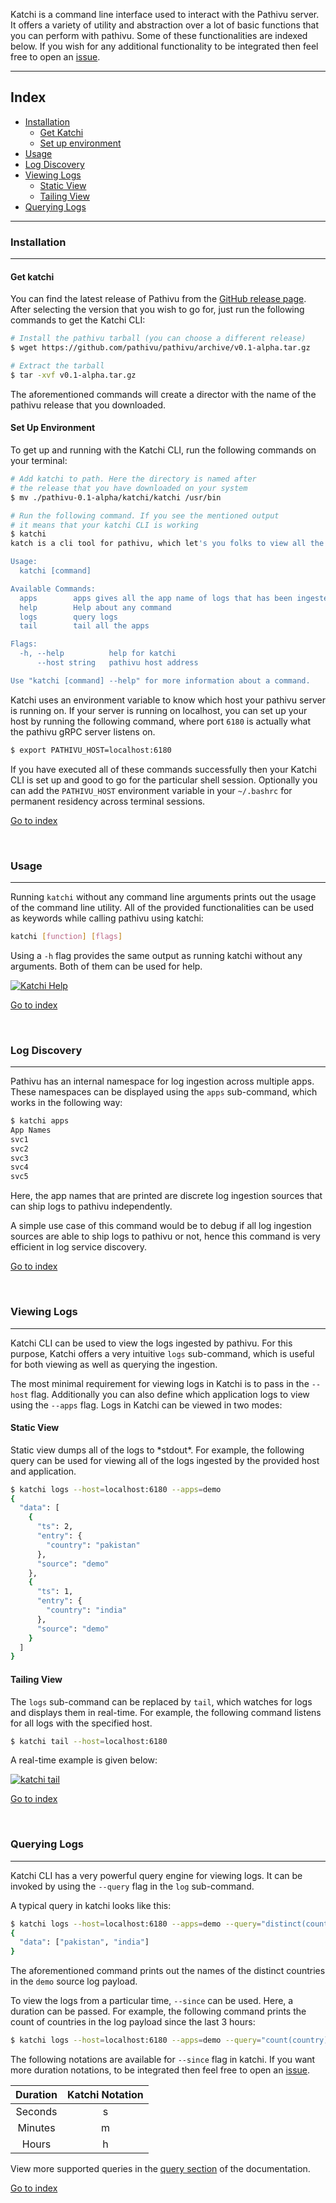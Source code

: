 Katchi is a command line interface used to interact with the Pathivu server. It offers a variety of utility and abstraction over a lot of basic functions that you can perform with pathivu. Some of these functionalities are indexed below. If you wish for any additional functionality to be integrated then feel free to open an [issue](https://github.com/pathivu/pathivu/issues).

---

## Index

- [Installation](#installation)
  - [Get Katchi](#get-katchi)
  - [Set up environment](#set-up-environment)
- [Usage](#usage)
- [Log Discovery](#log-discovery)
- [Viewing Logs](#viewing-logs)
  - [Static View](#static-view)
  - [Tailing View](#tailing-view)
- [Querying Logs](#querying-logs)

---


### Installation
---


<h4 id="get-katchi"> Get katchi </h4>

You can find the latest release of Pathivu from the [GitHub release page](https://github.com/pathivu/pathivu/releaseshttps://github.com/pathivu/pathivu/releases). After selecting the version that you wish to go for, just run the following commands to get the Katchi CLI:

```sh
# Install the pathivu tarball (you can choose a different release)
$ wget https://github.com/pathivu/pathivu/archive/v0.1-alpha.tar.gz

# Extract the tarball
$ tar -xvf v0.1-alpha.tar.gz
```

The aforementioned commands will create a director with the name of the pathivu release that you downloaded. 

<h4 id="set-up-environment"> Set Up Environment </h4>

To get up and running with the Katchi CLI, run the following commands on your terminal:

```sh
# Add katchi to path. Here the directory is named after 
# the release that you have downloaded on your system
$ mv ./pathivu-0.1-alpha/katchi/katchi /usr/bin 

# Run the following command. If you see the mentioned output
# it means that your katchi CLI is working
$ katchi
katch is a cli tool for pathivu, which let's you folks to view all the logs in pathivu

Usage:
  katchi [command]

Available Commands:
  apps        apps gives all the app name of logs that has been ingested in the pathivu
  help        Help about any command
  logs        query logs 
  tail        tail all the apps

Flags:
  -h, --help          help for katchi
      --host string   pathivu host address

Use "katchi [command] --help" for more information about a command.
```

Katchi uses an environment variable to know which host your pathivu server is running on. If your server is running on localhost, you can set up your host by running the following command, where port `6180` is actually what the pathivu gRPC server listens on. 

```sh
$ export PATHIVU_HOST=localhost:6180
```
If you have executed all of these commands successfully then your Katchi CLI is set up and good to go for the particular shell session. Optionally you can add the `PATHIVU_HOST` environment variable in your `~/.bashrc` for permanent residency across terminal sessions. 


[Go to index](#index)

<br>

### Usage
---
Running `katchi` without any command line arguments prints out the usage of the command line utility. All of the provided functionalities can be used as keywords while calling pathivu using katchi:


```sh
katchi [function] [flags]
```
Using a `-h` flag provides the same output as running katchi without any arguments. Both of them can be used for help.

[![Katchi Help](https://asciinema.org/a/301161.png)](https://asciinema.org/a/301161)

[Go to index](#index)

<br>


### Log Discovery
---
Pathivu has an internal namespace for log ingestion across multiple apps. These namespaces can be displayed using the `apps` sub-command, which works in the following way:

```sh
$ katchi apps
App Names
svc1
svc2
svc3
svc4
svc5
```
Here, the app names that are printed are discrete log ingestion sources that can ship logs to pathivu independently.

A simple use case of this command would be to debug if all log ingestion sources are able to ship logs to pathivu or not, hence this command is very efficient in log service discovery. 


[Go to index](#index)

<br>


### Viewing Logs
---
Katchi CLI can be used to view the logs ingested by pathivu. For this purpose, Katchi offers a very intuitive `logs` sub-command, which is useful for both viewing as well as querying the ingestion.

The most minimal requirement for viewing logs in Katchi is to pass in the `--host` flag. Additionally you can also define which application logs to view using the `--apps` flag. Logs in Katchi can be viewed in two modes:

<h4 id="static-view"> Static View </h4>
Static view dumps all of the logs to *stdout*. For example, the following query can be used for viewing all of the logs ingested by the provided host and application.

```sh
$ katchi logs --host=localhost:6180 --apps=demo
{
  "data": [
    {
      "ts": 2,
      "entry": {
        "country": "pakistan"
      },
      "source": "demo"
    }, 
    {
      "ts": 1,
      "entry": {
        "country": "india"
      },
      "source": "demo"
    }
  ]
}
```


<h4 id="tailing-view"> Tailing View </h4>

The `logs` sub-command can be replaced by `tail`, which watches for logs and displays them in real-time. For example, the following command listens for all logs with the specified host.

```sh
$ katchi tail --host=localhost:6180
```

A real-time example is given below:

[![katchi tail](https://asciinema.org/a/301228.png)](https://asciinema.org/a/301228)


[Go to index](#index)

<br>


### Querying Logs
---
Katchi CLI has a very powerful query engine for viewing logs. It can be invoked by using the `--query` flag in the `log` sub-command.

A typical query in katchi looks like this:

```sh
$ katchi logs --host=localhost:6180 --apps=demo --query="distinct(country) as ctry"
{
  "data": ["pakistan", "india"]
}
```
The aforementioned command prints out the names of the distinct countries in the `demo` source log payload. 

To view the logs from a particular time, `--since` can be used. Here, a duration can be passed. For example, the following command prints the count of countries in the log payload since the last 3 hours:

```sh
$ katchi logs --host=localhost:6180 --apps=demo --query="count(country) as ctry_count" --since=3h
```
The following notations are available for `--since` flag in katchi. If you want more duration notations, to be integrated then feel free to open an [issue](https://github.com/pathivu/pathivu/issues).

| Duration | Katchi Notation |
|:----------:|:-----------------------------------:|
| Seconds | s | 
| Minutes | m | 
| Hours | h |


View more supported queries in the [query section](https://docs.pathivu.io/#/query) of the documentation.

[Go to index](#index)

<br>

